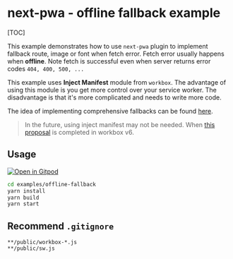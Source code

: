 

# next-pwa - offline fallback example

[TOC]

This example demonstrates how to use `next-pwa` plugin to implement fallback route, image or font when fetch error. Fetch error usually happens when **offline**. Note fetch is successful even when server returns error codes `404, 400, 500, ...`

This example uses **Inject Manifest** module from `workbox`. The advantage of using this module is you get more control over your service worker. The disadvantage is that it's more complicated and needs to write more code.

The idea of implementing comprehensive fallbacks can be found [here](https://developers.google.com/web/tools/workbox/guides/advanced-recipes#comprehensive_fallbacks).

> In the future, using inject manifest may not be needed. When [this proposal](https://github.com/GoogleChrome/workbox/issues/2569) is completed in workbox v6.

## Usage

[![Open in Gitpod](https://gitpod.io/button/open-in-gitpod.svg)](https://gitpod.io/#https://github.com/shadowwalker/next-pwa/)

``` bash
cd examples/offline-fallback
yarn install
yarn build
yarn start
```

## Recommend `.gitignore`

```
**/public/workbox-*.js
**/public/sw.js
```



